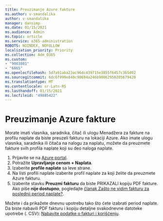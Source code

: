```yaml
---
title: Preuzimanje Azure fakture
ms.author: v-smandalika
author: v-smandalika
manager: dansimp
ms.date: 01/15/2021
ms.audience: Admin
ms.topic: article
ms.service: o365-administration
ROBOTS: NOINDEX, NOFOLLOW
localization_priority: Priority
ms.collection: Adm_O365
ms.custom:
- "9003801"
- "6865"
ms.openlocfilehash: 5d7a91aba23ac96dc439715e3855f6457c365d02
ms.sourcegitcommit: 6dc6f999e840c90694a246b90062950205679420
ms.translationtype: MT
ms.contentlocale: sr-Latn-RS
ms.lasthandoff: 01/15/2021
ms.locfileid: "49885422"
---
```

# <a name="download-azure-invoice"></a>Preuzimanje Azure fakture

Morate imati vlasnika, saradnika, čitač ili ulogu Menadžera za fakture na profilu naplate da biste preuzeli fakturu na lokaciji Azure. Ako imate ulogu vlasnika, saradnika ili čitača na nalogu za naplatu, možete da preuzmete fakture svih profila naplate koji su deo naloga naplate.

1. Prijavite se na [Azure portal](https://portal.azure.com/).
2. Potražite **Upravljanje cenom + Naplata**.
3. Izaberite **profile naplate** sa leve strane.
4. Na listi profili naplate izaberite profil naplate za koji želite da preuzmete Azure fakturu.
5. Izaberite stavku **Preuzmi fakturu** da biste PRIKAZALI kopiju PDF fakture. Ako piše **nije dostupno**, pogledajte [članak Zašto ne vidim fakturu za poslednji period naplate?](https://docs.microsoft.com/azure/cost-management-billing/manage/download-azure-invoice-daily-usage-date).

Možete i da prikažete dnevnu upotrebu tako što ćete izabrati period naplate. Da biste nabavili PDF fakturu i kopiju detaljne svakodnevne datoteke upotrebe (. CSV): [Nabavite podatke o fakturi i korišćenju](https://docs.microsoft.com/azure/cost-management-billing/manage/download-azure-invoice-daily-usage-date).